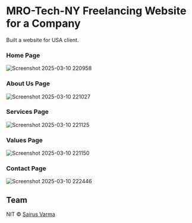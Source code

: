 # MRO-Tech-NY Freelancing Website for a Company
Built a website for USA client.


### Home Page

![Screenshot 2025-03-10 220958](https://github.com/user-attachments/assets/a9c6ec1a-d992-4103-a2f6-fa0efff0aaf2)


### About Us Page

![Screenshot 2025-03-10 221027](https://github.com/user-attachments/assets/4cdef06c-2317-4102-93b0-1fde1ae7f937)


### Services Page

![Screenshot 2025-03-10 221125](https://github.com/user-attachments/assets/84c6c7aa-06cc-4703-b216-f3bfd9ec99c4)


### Values Page

![Screenshot 2025-03-10 221150](https://github.com/user-attachments/assets/e306c69e-fe37-4057-a537-ec0ceab52182)


### Contact Page

![Screenshot 2025-03-10 222446](https://github.com/user-attachments/assets/a97bc068-df60-4a69-9bb7-6f33a194630a)


## Team
NIT © [Sairus Varma ](https://github.com/SAIRUSVARMA)

